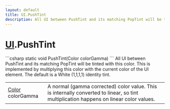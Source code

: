 ```yaml
---
layout: default
title: UI.PushTint
description: All UI between PushTint and its matching PopTint will be tinted with this color. This is implemented by multiplying this color with the current color of the UI element. The default is a White (1,1,1,1) identity tint.
---
```

# [UI]({{site.url}}/Pages/StereoKit/UI.html).PushTint

<div class='signature' markdown='1'>
```csharp
static void PushTint(Color colorGamma)
```
All UI between PushTint and its matching PopTint will be
tinted with this color. This is implemented by multiplying this
color with the current color of the UI element. The default is a
White (1,1,1,1) identity tint.
</div>

|  |  |
|--|--|
|[Color]({{site.url}}/Pages/StereoKit/Color.html) colorGamma|A normal (gamma corrected) color value.             This is internally converted to linear, so tint multiplication             happens on linear color values.|




